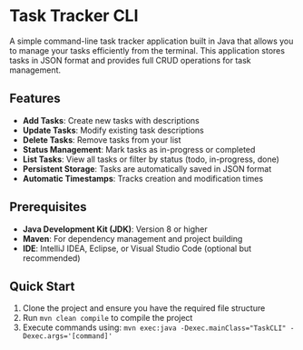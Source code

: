 # Task Tracker CLI

A simple command-line task tracker application built in Java that allows you to manage your tasks efficiently from the terminal. This application stores tasks in JSON format and provides full CRUD operations for task management.

## Features

- **Add Tasks**: Create new tasks with descriptions
- **Update Tasks**: Modify existing task descriptions  
- **Delete Tasks**: Remove tasks from your list
- **Status Management**: Mark tasks as in-progress or completed
- **List Tasks**: View all tasks or filter by status (todo, in-progress, done)
- **Persistent Storage**: Tasks are automatically saved in JSON format
- **Automatic Timestamps**: Tracks creation and modification times

## Prerequisites

- **Java Development Kit (JDK)**: Version 8 or higher
- **Maven**: For dependency management and project building
- **IDE**: IntelliJ IDEA, Eclipse, or Visual Studio Code (optional but recommended)

## Quick Start

1. Clone the project and ensure you have the required file structure
2. Run `mvn clean compile` to compile the project
3. Execute commands using: `mvn exec:java -Dexec.mainClass="TaskCLI" -Dexec.args='[command]'`
